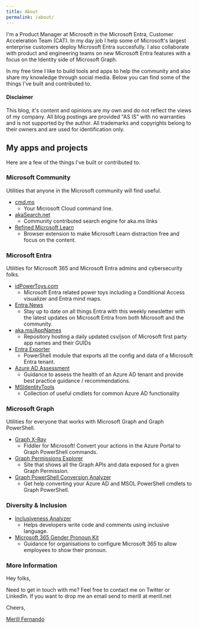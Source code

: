 ```yaml
---
title: About
permalink: /about/
---
```


I'm a Product Manager at Microsoft in the Microsoft Entra, Customer Acceleration Team (CAT). In my day job I help some of Microsoft's largest enterprise customers deploy Microsoft Entra succesfully. I also collaborate with product and engineering teams on new Microsoft Entra features with a focus on the Identity side of Microsoft Graph.

In my free time I like to build tools and apps to help the community and also share my knowledge through social media. Below you can find some of the things I've built and contributed to.

#### Disclaimer

This blog, it's content and opinions are my own and do not reflect the views of my company. All blog postings are provided "AS IS" with no warranties and is not supported by the author. All trademarks and copyrights belong to their owners and are used for identification only.

## My apps and projects

Here are a few of the things I've built or contributed to.

### Microsoft Community

Utilities that anyone in the Microsoft community will find useful.

* [cmd.ms](https://cmd.ms)
  * Your Microsoft Cloud command line.
* [akaSearch.net](https://akaSearch.net)
  * Community contributed search engine for aka.ms links
* [Refined Microsoft Learn](https://github.com/merill/refined-microsoft-learn)
  * Browser extension to make Microsoft Learn distraction free and focus on the content.

### Microsoft Entra

Utilities for Microsoft 365 and Microsoft Entra admins and cybersecurity folks.

* [idPowerToys.com](https://idPowerToys.com)
  * Microsoft Entra related power toys including a Conditional Access visualizer and Entra mind maps.
* [Entra.News](https://entra.news)
  * Stay up to date on all things Entra with this weekly newsletter with the latest updates on Microsoft Entra from both Microsoft and the community.
* [aka.ms/AppNames](https://aka.ms/AppNames)
  * Repository hosting a daily updated csv/json of Microsoft first party app names and their GUIDs
* [Entra Exporter](https://github.com/microsoft/EntraExporter)
  * PowerShell module that exports all the config and data of a Microsoft Entra tenant.
* [Azure AD Assessment](https://github.com/AzureAD/AzureADAssessment/wiki)
  * Guidance to assess the health of an Azure AD tenant and provide best practice guidance / recommendations.
* [MSIdentityTools](https://aka.ms/msid)
  * Collection of useful cmdlets for common Azure AD functionality

### Microsoft Graph

Utilities for everyone that works with Microsoft Graph and Graph PowerShell.

* [Graph X-Ray](https://graphxray.merill.net)
  * Fiddler for Microsoft! Convert your actions in the Azure Portal to Graph PowerShell commands.
* [Graph Permissions Explorer](https://graphpermissions.merill.net)
  * Site that shows all the Graph APIs and data exposed for a given Graph Permission.
* [Graph PowerShell Conversion Analyzer](https://graphpowershell.merill.net/)
  * Get help converting your Azure AD and MSOL PowerShell cmdlets to Graph PowerShell.

### Diversity & Inclusion

* [Inclusiveness Analyzer](https://inclusivenessanalyzer.com)
  * Helps developers write code and comments using inclusive language.
* [Microsoft 365 Gender Pronoun Kit](https://github.com/merill/m365-gender-pronoun-kit)
  * Guidance for organisations to configure Microsoft 365 to allow employees to show their pronoun.

### More Information

Hey folks,

Need to get in touch with me? Feel free to contact me on Twitter or LinkedIn. If you want to drop me an email send to merill at merill.net

Cheers,

<a rel="me" href="https://infosec.exchange/@merill">Merill Fernando</a>
